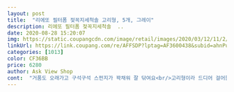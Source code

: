 ```yaml
---
layout: post 
title:  "리에또 필터폼 젖꼭지세척솔 고리형, 5개, 그레이" 
description: 리에또 필터폼 젖꼭지세척솔  ..
date: 2020-08-28 15:20:07 
img: https://static.coupangcdn.com/image/retail/images/2020/03/12/11/2/d2621e9f-8955-4979-b125-31a38a88c478.jpg 
linkUrl: https://link.coupang.com/re/AFFSDP?lptag=AF3600438&subid=ahnPublicAsk&pageKey=1352489647&itemId=2381068287&vendorItemId=70376589450&traceid=V0-113-61ad3af42ae343dc 
categories: [1013] 
color: CF36BB 
price: 6280 
author: Ask View Shop 
cont:  "거품도 오래가고 구석구석 스펀지가 꽉채워 잘 닦여요<br/>고리형이라 드디어 걸어둘수있네요.<br/> 설거지 후 잘 마르겠어요<br/>구매 추천해요^^<br/>그리고 결정적으로 고리에 잘 걸리네요.<br/><br/>그리고 별거아니지만 고리가 어디든 걸기 좋게 오픈되어있는<br/>다른 젖병솔은 쓴지얼마안되서 스펀지 숨이죽어<br/>디자인은 무난해요.<br/> 마더케이 제품이 더 고급지지만.<br/>.<br/> 이것도 인테리어를 망칠 정도는 아녜요.<br/> 알록달록은 아니니까요.<br/><br/>디테일한 거에 예민한 편이라 구매전 엄청 고민하다가(이게 뭐라고... <br/>ㅋㅋ) 구매해봤어요.<br/> 마더케이 제품이 가격은 훨씬 비싼데 사용해보니 이게 더 좋네요.<br/><br/>마더케이 세척솔 쓰다가 이유식까지 시작하니 세척솔 사용이 더 많아져 자주 교체해야 할듯해서 가성비 좋은 제품으로 골라봤는데 너무 만족해요.<br/><br/>마더케이껀 고리에 사진처럼 잘 안 걸렸어요.<br/>  <br/>비싼 아기용품 브랜드 솔보다 훨씬 좋아요.<br/><br/>스펀지는 마더케이 세척솔이 더 부드럽지만 얼굴에 쓰는게 아니라 세척용이기 때문에 세척만 잘되면 전혀 상관없네요.<br/> 똑같이 잘 닦여요^^<br/>실리콘이 위생상 좋다고 해서 실리콘을 쓰는데... <br/> 거품이 잘 안나다버보니 젖병세정제도 너무 많이 쓰게되고 굴곡진곳은 잘 닦여지지 않는 것 같아서 이걸로 주문했는데 너무 좋아요... <br/> 가성비가 좋아서 쓰다가 버리고 교환하기 부담스럽지 않을것 같아요 회전이 잘 되서 사용하기 너무 편하고 좋습니다<br/>아 후기 중에 미끄러져서 불편하단 글이 있어서 살짝 염려했는데, 전혀 못 느꼈어요.<br/><br/>안에 고정되어있는 플라스틱으로 닦는 느낌인데<br/>여러모로 만족스럽고 이거 계속 구매해서 쓸 거예요^^<br/>이제품은 스펀지가 탱탱? 해서<br/>일단 사진은 한달정도 사용한 마더케이꺼랑 비교해봤는데, 스펀지 끝부분이 달라요.<br/> 오래 사용해서 그런게 아니라 만들어진 것 자체가 달라서 끝부분이 이게 더 단단+탄탄해서 젖병바닥이나 손 안닿는 끝부분을 닦아보니 스크레치 날 것 같은 불안감이 안 느껴져요.<br/> 스펀지가 단단히 붙어있어요.<br/> 이게 가장 만족스러워요.<br/><br/>전 젖병솔로 젖병까지 한번에 닦는데<br/>진작살걸 이쁜거만 찾다 불편하게 젖병닦고있었네요 ㅎㅎ<br/>" 
---
```


